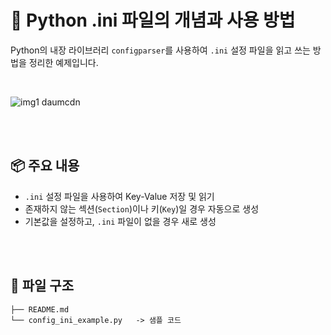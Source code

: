 # 🐍 Python .ini 파일의 개념과 사용 방법
Python의 내장 라이브러리 `configparser`를 사용하여 `.ini` 설정 파일을 읽고 쓰는 방법을 정리한 예제입니다.

<br>

![img1 daumcdn](https://github.com/user-attachments/assets/8ed00fc6-7073-4a82-b469-2461759235e0)

<br><br>

## 📦 주요 내용

- `.ini` 설정 파일을 사용하여 Key-Value 저장 및 읽기
- 존재하지 않는 섹션(`Section`)이나 키(`Key`)일 경우 자동으로 생성
- 기본값을 설정하고, `.ini` 파일이 없을 경우 새로 생성

<br><br>

## 📂 파일 구조

```bash/
├── README.md
└── config_ini_example.py   -> 샘플 코드
```

<br><br>
